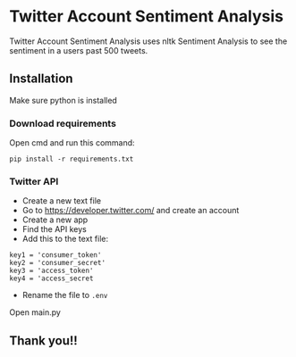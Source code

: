 # Twitter Account Sentiment Analysis

Twitter Account Sentiment Analysis uses nltk Sentiment Analysis to see the sentiment in a users past 500 tweets.

## Installation

Make sure python is installed

### Download requirements

Open cmd and run this command:

```
pip install -r requirements.txt
```

### Twitter API

- Create a new text file
- Go to https://developer.twitter.com/ and create an account
- Create a new app
- Find the API keys
- Add this to the text file:

```
key1 = 'consumer_token'
key2 = 'consumer_secret'
key3 = 'access_token'
key4 = 'access_secret
```

- Rename the file to `.env`

Open main.py

## Thank you!!